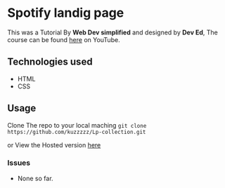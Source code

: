 # Spotify landig page
This was a Tutorial By **Web Dev simplified** and designed by **Dev Ed**, The course can be found [here](https://www.youtube.com/watch?v=RZ-Oe4_Ew7g&feature=youtu.be) on YouTube.

## Technologies used
- HTML
- CSS



## Usage
Clone The repo to your local maching 
`git clone https://github.com/kuzzzzz/Lp-collection.git`

or View the Hosted version [here](https://kuzzzzz.github.io/Lp-collection/landing-pages/Spotify-Landing-Page-Redesign-master/index.html)

### Issues
- None so far.